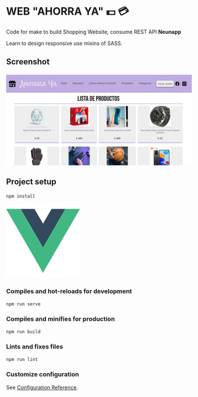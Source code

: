 # WEB "AHORRA YA" :dollar: :credit_card:

Code for make to build Shopping Website, consume REST API **Neunapp**


Learn to design responsive use mixins of SASS.

## Screenshot 

![](src/assets/web.jpg)

## Project setup
```
npm install
```
![](src/assets//logo.png)

### Compiles and hot-reloads for development
```
npm run serve
```

### Compiles and minifies for production
```
npm run build
```

### Lints and fixes files
```
npm run lint
```

### Customize configuration
See [Configuration Reference](https://cli.vuejs.org/config/).
